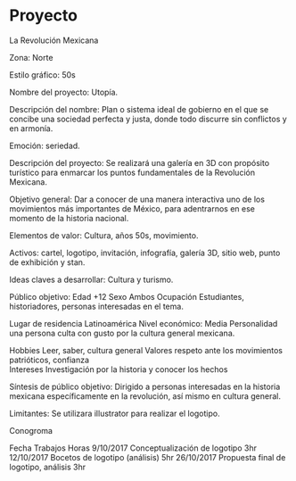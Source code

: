 # Proyecto
La Revolución Mexicana

Zona: Norte

Estilo gráfico: 50s 

Nombre del proyecto: Utopía.

Descripción del nombre: Plan o sistema ideal de gobierno en el que se concibe una sociedad perfecta y justa, donde todo discurre sin conflictos y en armonía.

Emoción: seriedad. 

Descripción del proyecto: Se realizará una galería en 3D con propósito turístico para enmarcar los puntos fundamentales de la Revolución Mexicana. 

Objetivo general: Dar a conocer de una manera interactiva uno de los movimientos más importantes de México, para adentrarnos en ese momento de la historia nacional.

Elementos de valor: Cultura, años 50s, movimiento.   

Activos: cartel, logotipo, invitación, infografía, galería 3D, sitio web, punto de exhibición y stan.  

Ideas claves a desarrollar: Cultura y turismo. 

Público objetivo: 
Edad
+12
Sexo
Ambos
Ocupación
Estudiantes, historiadores, personas interesadas en el tema.


Lugar de residencia
Latinoamérica
Nivel económico:
Media
Personalidad
una persona culta con gusto por la cultura general mexicana.


Hobbies
Leer, saber, cultura general
Valores
respeto ante los movimientos patrióticos, confianza   
Intereses
Investigación por la historia y conocer los hechos 


Síntesis de público objetivo: Dirigido a personas interesadas en la historia mexicana específicamente en la revolución, así mismo en cultura general.

Limitantes: Se utilizara illustrator para realizar el logotipo.

Conogroma

Fecha
Trabajos
Horas
9/10/2017
Conceptualización de logotipo
3hr
12/10/2017
Bocetos de logotipo (análisis) 
5hr
26/10/2017
Propuesta final de logotipo, análisis
3hr
